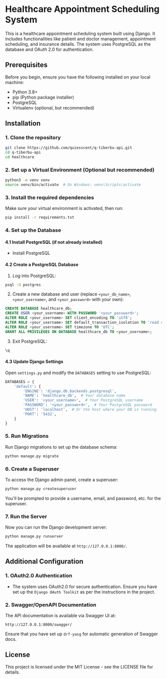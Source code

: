 # Healthcare Appointment Scheduling System

This is a healthcare appointment scheduling system built using Django. It includes functionalities like patient and doctor management, appointment scheduling, and insurance details. The system uses PostgreSQL as the database and OAuth 2.0 for authentication.

## Prerequisites

Before you begin, ensure you have the following installed on your local machine:
* Python 3.8+
* pip (Python package installer)
* PostgreSQL
* Virtualenv (optional, but recommended)

## Installation

### 1. Clone the repository

```bash
git clone https://github.com/quiesscent/q-tiberbu-api.git
cd q-tiberbu-api
cd healthcare
```

### 2. Set up a Virtual Environment (Optional but recommended)

```bash
python3 -m venv venv
source venv/bin/activate  # On Windows: venv\Scripts\activate
```


### 3. Install the required dependencies

Make sure your virtual environment is activated, then run:

```bash
pip install -r requirements.txt
```

### 4. Set up the Database

#### 4.1 Install PostgreSQL (if not already installed)
* Install PostgreSQL

#### 4.2 Create a PostgreSQL Database

1. Log into PostgreSQL:

```bash
psql -U postgres
```

2. Create a new database and user (replace `<your_db_name>`, `<your_username>`, and `<your_password>` with your own):

```sql
CREATE DATABASE healthcare_db;
CREATE USER <your_username> WITH PASSWORD '<your_password>';
ALTER ROLE <your_username> SET client_encoding TO 'utf8';
ALTER ROLE <your_username> SET default_transaction_isolation TO 'read committed';
ALTER ROLE <your_username> SET timezone TO 'UTC';
GRANT ALL PRIVILEGES ON DATABASE healthcare_db TO <your_username>;
```

3. Exit PostgreSQL:

```bash
\q
```

#### 4.3 Update Django Settings

Open `settings.py` and modify the `DATABASES` setting to use PostgreSQL:

```python
DATABASES = {
    'default': {
        'ENGINE': 'django.db.backends.postgresql',
        'NAME': 'healthcare_db',  # Your database name
        'USER': '<your_username>',  # Your PostgreSQL username
        'PASSWORD': '<your_password>',  # Your PostgreSQL password
        'HOST': 'localhost',  # Or the host where your DB is running
        'PORT': '5432',
    }
}
```

### 5. Run Migrations

Run Django migrations to set up the database schema:

```bash
python manage.py migrate
```

### 6. Create a Superuser

To access the Django admin panel, create a superuser:

```bash
python manage.py createsuperuser
```

You'll be prompted to provide a username, email, and password, etc. for the superuser.

### 7. Run the Server

Now you can run the Django development server:

```bash
python manage.py runserver
```

The application will be available at `http://127.0.0.1:8000/`.

## Additional Configuration

### 1. OAuth2.0 Authentication
* The system uses OAuth2.0 for secure authentication. Ensure you have set up the `Django OAuth Toolkit` as per the instructions in the project.

### 2. Swagger/OpenAPI Documentation

The API documentation is available via Swagger UI at:

```
http://127.0.0.1:8000/swagger/
```

Ensure that you have set up `drf-yasg` for automatic generation of Swagger docs.

## License

This project is licensed under the MIT License - see the LICENSE file for details.

